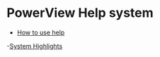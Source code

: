 # PowerView Help system


- [How to use help](%20How%20to%20use%20help/How%20to%20use%20help.md)


-[System Highlights](%20PowerView%20Introduction/2.1%20System%20Highlights/System%20Highlights.md)
